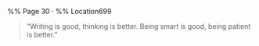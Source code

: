 %% Page 30 · %% Location699 
> “Writing is good, thinking is better. Being smart is good, being patient is better.”
